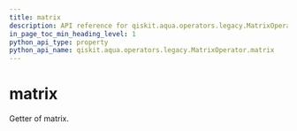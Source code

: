 ```yaml
---
title: matrix
description: API reference for qiskit.aqua.operators.legacy.MatrixOperator.matrix
in_page_toc_min_heading_level: 1
python_api_type: property
python_api_name: qiskit.aqua.operators.legacy.MatrixOperator.matrix
---
```


# matrix

Getter of matrix.

